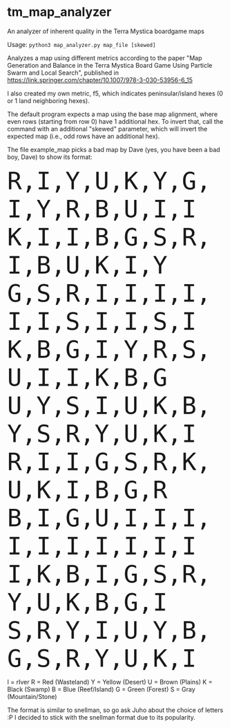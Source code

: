 # tm_map_analyzer
An analyzer of inherent quality in the Terra Mystica boardgame maps

Usage:
`python3 map_analyzer.py map_file [skewed]`

Analyzes a map using different metrics according to the paper "Map Generation and Balance in the Terra Mystica Board Game Using Particle Swarm and Local Search", published in https://link.springer.com/chapter/10.1007/978-3-030-53956-6_15

I also created my own metric, f5, which indicates peninsular/island hexes (0 or 1 land neighboring hexes).

The default program expects a map using the base map alignment, where even rows (starting from row 0) have 1 additional hex.
To invert that, call the command with an additional "skewed" parameter, which will invert the expected map (i.e., odd rows have an additional hex).

The file example_map picks a bad map by Dave (yes, you have been a bad boy, Dave) to show its format:

<span style="font-family:Papyrus, monospace; font-size:4em;">
R,I,Y,U,K,Y,G,I,Y,R,B,U,I,I 
K,I,I,B,G,S,R,I,B,U,K,I,Y 
G,S,R,I,I,I,I,I,I,S,I,I,S,I 
K,B,G,I,Y,R,S,U,I,I,K,B,G 
U,Y,S,I,U,K,B,Y,S,R,Y,U,K,I 
R,I,I,G,S,R,K,U,K,I,B,G,R 
B,I,G,U,I,I,I,I,I,I,I,I,I,I 
I,K,B,I,G,S,R,Y,U,K,B,G,I 
S,R,Y,I,U,Y,B,G,S,R,Y,U,K,I 
</span>

I = rIver
R = Red (Wasteland)
Y = Yellow (Desert)
U = Brown (Plains)
K = Black (Swamp)
B = Blue (Reef/Island)
G = Green (Forest)
S = Gray (Mountain/Stone)

The format is similar to snellman, so go ask Juho about the choice of letters :P
I decided to stick with the snellman format due to its popularity.

